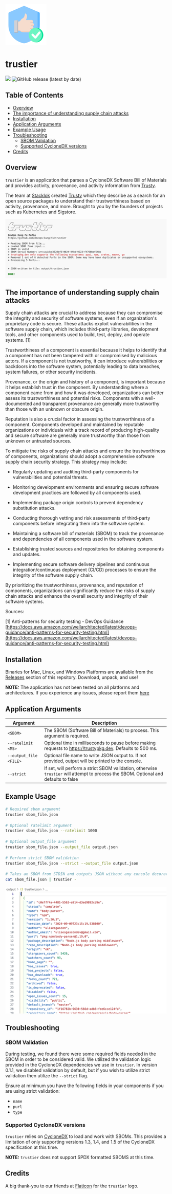 ![trustier](img/trustier128x128.png)

# trustier

[![](https://img.shields.io/badge/Status-ALPHA-red)](CONTRIBUTING.md)
![GitHub release (latest by date)](https://img.shields.io/github/v/release/devops-kung-fu/trustier)

## Table of Contents

- [Overview](#overview)
- [The importance of understanding supply chain attacks](#the-importance-of-understanding-supply-chain-attacks)
- [Installation](#installation)
- [Application Arguments](#application-arguments)
- [Example Usage](#example-usage)
- [Troubleshooting](#troubleshooting)
    - [SBOM Validation](#sbom-validation)
    - [Supported CycloneDX versions](#supported-cyclonedx-versions)
- [Credits](#credits)

## Overview

`trustier` is an application that parses a CycloneDX Software Bill of Materials and provides activity, provenance, and activity information from [Trusty](https://trustypkg.dev).

The team at [Stacklok](https://stacklok.com) created [Trusty](https://trustypkg.dev) which they describe as a search for an open source packages to understand their trustworthiness based on activity, provenance, and more. Brought to you by the founders of projects such as Kubernetes and Sigstore.

![](img/console.png)

## The importance of understanding supply chain attacks

Supply chain attacks are crucial to address because they can compromise the integrity and security of software systems, even if an organization's proprietary code is secure. These attacks exploit vulnerabilities in the software supply chain, which includes third-party libraries, development tools, and other components used to build, test, deploy, and operate systems. [1]

Trustworthiness of a component is essential because it helps to identify that a component has not been tampered with or compromised by malicious actors. If a component is not trustworthy, it can introduce vulnerabilities or backdoors into the software system, potentially leading to data breaches, system failures, or other security incidents.

Provenance, or the origin and history of a component, is important because it helps establish trust in the component. By understanding where a component came from and how it was developed, organizations can better assess its trustworthiness and potential risks. Components with a well-documented and transparent provenance are generally more trustworthy than those with an unknown or obscure origin.

Reputation is also a crucial factor in assessing the trustworthiness of a component. Components developed and maintained by reputable organizations or individuals with a track record of producing high-quality and secure software are generally more trustworthy than those from unknown or untrusted sources.

To mitigate the risks of supply chain attacks and ensure the trustworthiness of components, organizations should adopt a comprehensive software supply chain security strategy. This strategy may include:

- Regularly updating and auditing third-party components for vulnerabilities and potential threats.

- Monitoring development environments and ensuring secure software development practices are followed by all components used.

- Implementing package origin controls to prevent dependency substitution attacks.

- Conducting thorough vetting and risk assessments of third-party components before integrating them into the software system.

- Maintaining a software bill of materials (SBOM) to track the provenance and dependencies of all components used in the software system.

- Establishing trusted sources and repositories for obtaining components and updates.

- Implementing secure software delivery pipelines and continuous integration/continuous deployment (CI/CD) processes to ensure the integrity of the software supply chain.

By prioritizing the trustworthiness, provenance, and reputation of components, organizations can significantly reduce the risks of supply chain attacks and enhance the overall security and integrity of their software systems.

Sources:

[1] Anti-patterns for security testing - DevOps Guidance [https://docs.aws.amazon.com/wellarchitected/latest/devops-guidance/anti-patterns-for-security-testing.html](https://docs.aws.amazon.com/wellarchitected/latest/devops-guidance/anti-patterns-for-security-testing.html)

## Installation

Binaries for Mac, Linux, and Windows Platforms are available from the [Releases](https://github.com/devops-kung-fu/trustier/releases) section of this repsitory. Download, unpack, and use!

**NOTE:** The application has not been tested on all platforms and architectures. If you experience any issues, please report them [here](https://github.com/devops-kung-fu/trustier/issues)

## Application Arguments

| Argument               | Description                                                                                                                          |
| ---------------------- | ------------------------------------------------------------------------------------------------------------------------------------ |
| `<SBOM>`               | The SBOM (Software Bill of Materials) to process. This argument is required.                                                         |
| `--ratelimit <MS>`     | Optional time in milliseconds to pause before making requests to https://trustypkg.dev. Defaults to 500 ms.                          |
| `--output_file <FILE>` | Optional file name to write JSON output to. If not provided, output will be printed to the console.                                  |
| `--strict`             | If set, will perform a strict SBOM validation, otherwise `trustier` will attempt to process the SBOM. Optional and defaults to false |

## Example Usage

```sh
# Required sbom argument
trustier sbom_file.json

# Optional ratelimit argument
trustier sbom_file.json --ratelimit 1000

# Optional output_file argument
trustier sbom_file.json --output_file output.json

# Perform strict SBOM validation
trustier sbom_file.json --strict --output_file output.json

# Takes an SBOM from STDIN and outputs JSON without any console decoration
cat sbom_file.json | trustier -

```

![](img/output.png)

## Troubleshooting

### SBOM Validation

During testing, we found there were some required fields needed in the SBOM in order to be considered valid. We
utilized the validation logic provided in the CycloneDX dependencies we use in `trustier`. In version 0.1.1, we
disabled validation by default, but if you wish to utilize strict validation then utilize the `--strict` flag.

Ensure at minimum you have the following fields in your components if you are using strict validation:

- `name`
- `purl`
- `type`

### Supported CycloneDX versions

`trustier` relies on [CycloneDX](https://github.com/CycloneDX/cyclonedx-rust-cargo/blob/main/cyclonedx-bom/README.md) to
load and work with SBOMs. This provides a limitation of only supporting versions 1.3, 1.4, and 1.5 of the CycloneDX specification at this time.

**NOTE:** `trustier` does not support SPDX formatted SBOMS at this time.

## Credits

A big thank-you to our friends at [Flaticon](https://www.flaticon.com) for the `trustier` logo.
